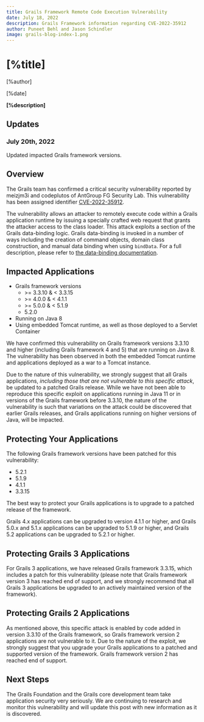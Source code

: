 ```yaml
---
title: Grails Framework Remote Code Execution Vulnerability
date: July 18, 2022
description: Grails Framework information regarding CVE-2022-35912
author: Puneet Behl and Jason Schindler
image: grails-blog-index-1.png
---
```


# [%title]

[%author]

[%date]

**[%description]**


## Updates
### July 20th, 2022
Updated impacted Grails framework versions.

## Overview

The Grails team has confirmed a critical security vulnerability reported by meizjm3i and codeplutos of AntGroup FG Security Lab. This vulnerability has been assigned identifier [CVE-2022-35912](https://cve.mitre.org/cgi-bin/cvename.cgi?name=CVE-2022-35912).

The vulnerability allows an attacker to remotely execute code within a Grails application runtime by issuing a specially crafted web request that grants the attacker access to the class loader. This attack exploits a section of the Grails data-binding logic.  Grails data-binding is invoked in a number of ways including the creation of command objects, domain class construction, and manual data binding when using `bindData`.  For a full description, please refer to [the data-binding documentation](https://docs.grails.org/latest/guide/theWebLayer.html#dataBinding).

## Impacted Applications

* Grails framework versions
  * &gt;= 3.3.10 &amp; &lt; 3.3.15
  * &gt;= 4.0.0 &amp; &lt; 4.1.1
  * &gt;= 5.0.0 &amp; &lt; 5.1.9
  * 5.2.0
* Running on Java 8
* Using embedded Tomcat runtime, as well as those deployed to a Servlet Container

We have confirmed this vulnerability on Grails framework versions 3.3.10 and higher (including Grails framework 4 and 5) that are running on Java 8. The vulnerability has been observed in both the embedded Tomcat runtime and applications deployed as a war to a Tomcat instance.

Due to the nature of this vulnerability, we strongly suggest that all Grails applications, _including those that are not vulnerable to this specific attack_, be updated to a patched Grails release. While we have not been able to reproduce this specific exploit on applications running in Java 11 or in versions of the Grails framework before 3.3.10, the nature of the vulnerability is such that variations on the attack could be discovered that earlier Grails releases, and Grails applications running on higher versions of Java, will be impacted.

## Protecting Your Applications

The following Grails framework versions have been patched for this vulnerability:
* 5.2.1
* 5.1.9
* 4.1.1
* 3.3.15

The best way to protect your Grails applications is to upgrade to a patched release of the framework.

Grails 4.x applications can be upgraded to version 4.1.1 or higher, and Grails 5.0.x and 5.1.x applications can be upgraded to 5.1.9 or higher, and Grails 5.2 applications can be upgraded to 5.2.1 or higher.

## Protecting Grails 3 Applications

For Grails 3 applications, we have released Grails framework 3.3.15, which includes a patch for this vulnerability (please note that Grails framework version 3 has reached end of support, and we strongly recommend that all Grails 3 applications be upgraded to an actively maintained version of the framework).

## Protecting Grails 2 Applications

As mentioned above, this specific attack is enabled by code added in version 3.3.10 of the Grails framework, so Grails framework version 2 applications are not vulnerable to it.  Due to the nature of the exploit, we strongly suggest that you upgrade your Grails applications to a patched and supported version of the framework.  Grails framework version 2 has reached end of support.

## Next Steps

The Grails Foundation and the Grails core development team take application security very seriously. We are continuing to research and monitor this vulnerability and will update this post with new information as it is discovered.
